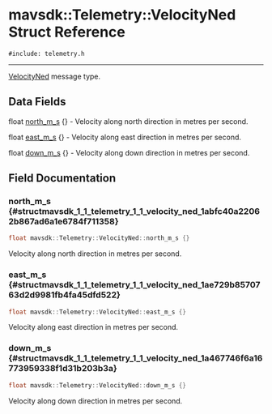 # mavsdk::Telemetry::VelocityNed Struct Reference
`#include: telemetry.h`

----


[VelocityNed](structmavsdk_1_1_telemetry_1_1_velocity_ned.md) message type. 


## Data Fields


float [north_m_s](#structmavsdk_1_1_telemetry_1_1_velocity_ned_1abfc40a22062b867ad6a1e6784f711358) {} - Velocity along north direction in metres per second.

float [east_m_s](#structmavsdk_1_1_telemetry_1_1_velocity_ned_1ae729b8570763d2d9981fb4fa45dfd522) {} - Velocity along east direction in metres per second.

float [down_m_s](#structmavsdk_1_1_telemetry_1_1_velocity_ned_1a467746f6a16773959338f1d31b203b3a) {} - Velocity along down direction in metres per second.


## Field Documentation


### north_m_s {#structmavsdk_1_1_telemetry_1_1_velocity_ned_1abfc40a22062b867ad6a1e6784f711358}

```cpp
float mavsdk::Telemetry::VelocityNed::north_m_s {}
```


Velocity along north direction in metres per second.


### east_m_s {#structmavsdk_1_1_telemetry_1_1_velocity_ned_1ae729b8570763d2d9981fb4fa45dfd522}

```cpp
float mavsdk::Telemetry::VelocityNed::east_m_s {}
```


Velocity along east direction in metres per second.


### down_m_s {#structmavsdk_1_1_telemetry_1_1_velocity_ned_1a467746f6a16773959338f1d31b203b3a}

```cpp
float mavsdk::Telemetry::VelocityNed::down_m_s {}
```


Velocity along down direction in metres per second.

